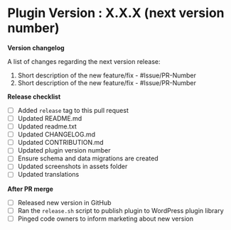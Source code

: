 # Plugin Version : X.X.X (next version number)

**Version changelog**

A list of changes regarding the next version release:

1. Short description of the new feature/fix - #Issue/PR-Number
2. Short description of the new feature/fix - #Issue/PR-Number

**Release checklist**

- [ ] Added `release` tag to this pull request
- [ ] Updated README.md
- [ ] Updated readme.txt
- [ ] Updated CHANGELOG.md
- [ ] Updated CONTRIBUTION.md
- [ ] Updated plugin version number
- [ ] Ensure schema and data migrations are created
- [ ] Updated screenshots in assets folder
- [ ] Updated translations

**After PR merge**

- [ ] Released new version in GitHub
- [ ] Ran the `release.sh` script to publish plugin to WordPress plugin library
- [ ] Pinged code owners to inform marketing about new version
